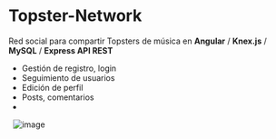 # Topster-Network
Red social para compartir Topsters de música en **Angular** / **Knex.js** / **MySQL** / **Express API REST**
- Gestión de registro, login
- Seguimiento de usuarios
- Edición de perfil
- Posts, comentarios
- 
&nbsp;
![image](https://user-images.githubusercontent.com/72845439/158234312-2fab1701-15e7-4a91-9159-1c3bdd4a76a0.png)
